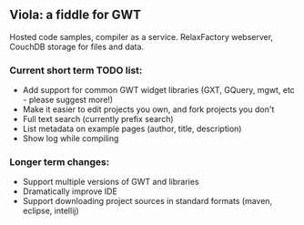 ## Viola: a fiddle for GWT

Hosted code samples, compiler as a service. RelaxFactory webserver, CouchDB storage for files and data.

### Current short term TODO list:

 * Add support for common GWT widget libraries (GXT, GQuery, mgwt, etc - please suggest more!)
 * Make it easier to edit projects you own, and fork projects you don't
 * Full text search (currently prefix search)
 * List metadata on example pages (author, title, description)
 * Show log while compiling

### Longer term changes:

 * Support multiple versions of GWT and libraries
 * Dramatically improve IDE
 * Support downloading project sources in standard formats (maven, eclipse, intellij)